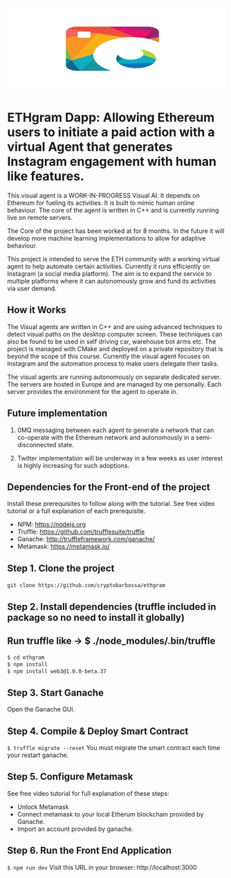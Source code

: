 <p align="center">
  <img width="600" height="200" src="ethgram.jpg">
</p>

# ETHgram Dapp: Allowing Ethereum users to initiate a paid action with a virtual Agent that generates Instagram engagement with human like features.

This visual agent is a WORK-IN-PROGRESS Visual AI. It depends on Ethereum for fueling its activities. It is built to mimic human online behaviour.
The core of the agent is written in C++ and is currently running live on remote servers.

The Core of the project has been worked at for 8 months. In the future it will develop more machine learning implementations to allow for adaptive behaviour.

This project is intended to serve the ETH community with a working virtual agent to help automate certain activities. Currently it runs efficiently on Instagram (a social media platform). The aim is to expand the service to multiple platforms where it can autonomously grow and fund its activities via user demand.

## How it Works

The Visual agents are written in C++ and are using advanced techniques to detect visual paths on the desktop computer screen. These techniques can also be found to be used in self driving car, warehouse bot arms etc.
The project is managed with CMake and deployed on a private repository that is beyond the scope of this course.
Currently the visual agent focuses on Instagram and the automation process to make users delegate their tasks.

The visual agents are running autonomously on separate dedicated server. The servers are hosted in Europe and are managed by me personally. Each server provides the environment for the agent to operate in.

## Future implementation

1. 0MQ messaging between each agent to generate a network that can co-operate with the Ethereum network and autonomously in a semi-disconnected state.

2. Twitter implementation will be underway in a few weeks as user interest is highly increasing for such adoptions.

## Dependencies for the Front-end of the project

Install these prerequisites to follow along with the tutorial. See free video tutorial or a full explanation of each prerequisite.

- NPM: https://nodejs.org
- Truffle: https://github.com/trufflesuite/truffle
- Ganache: http://truffleframework.com/ganache/
- Metamask: https://metamask.io/

## Step 1. Clone the project

`git clone https://github.com/cryptobarbossa/ethgram`

## Step 2. Install dependencies (truffle included in package so no need to install it globally)

## Run truffle like -> \$ ./node_modules/.bin/truffle

```
$ cd ethgram
$ npm install
$ npm install web3@1.0.0-beta.37
```

## Step 3. Start Ganache

Open the Ganache GUI.

## Step 4. Compile & Deploy Smart Contract

`$ truffle migrate --reset`
You must migrate the smart contract each time your restart ganache.

## Step 5. Configure Metamask

See free video tutorial for full explanation of these steps:

- Unlock Metamask
- Connect metamask to your local Etherum blockchain provided by Ganache.
- Import an account provided by ganache.

## Step 6. Run the Front End Application

`$ npm run dev`
Visit this URL in your browser: http://localhost:3000
